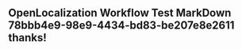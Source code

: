 <properties
ms.topic="hero-topic1"
ms.test1="hero-topic"
ms.test2="test"/>

## OpenLocalization Workflow Test MarkDown 78bbb4e9-98e9-4434-bd83-be207e8e2611 thanks!
